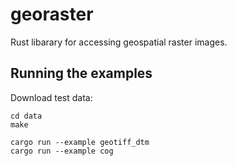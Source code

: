 georaster
=========

Rust libarary for accessing geospatial raster images.


## Running the examples

Download test data:

```
cd data
make
```

```
cargo run --example geotiff_dtm
cargo run --example cog
```
